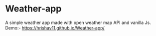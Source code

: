 # Weather-app
A simple weather app made with open weather map API and vanilla Js.
Demo:- https://hrishav11.github.io/Weather-app/
